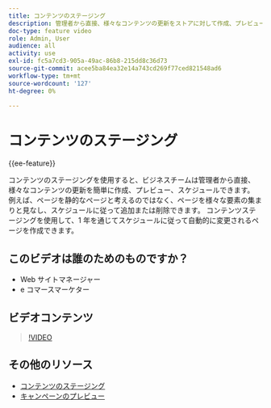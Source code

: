 ```yaml
---
title: コンテンツのステージング
description: 管理者から直接、様々なコンテンツの更新をストアに対して作成、プレビュー、スケジュールする方法を説明します。
doc-type: feature video
role: Admin, User
audience: all
activity: use
exl-id: fc5a7cd3-905a-49ac-86b8-215dd8c36d73
source-git-commit: acee5ba84ea32e14a743cd269f77ced821548ad6
workflow-type: tm+mt
source-wordcount: '127'
ht-degree: 0%

---
```


# コンテンツのステージング

{{ee-feature}}

コンテンツのステージングを使用すると、ビジネスチームは管理者から直接、様々なコンテンツの更新を簡単に作成、プレビュー、スケジュールできます。 例えば、ページを静的なページと考えるのではなく、ページを様々な要素の集まりと見なし、スケジュールに従って追加または削除できます。 コンテンツステージングを使用して、1 年を通じてスケジュールに従って自動的に変更されるページを作成できます。

## このビデオは誰のためのものですか？

- Web サイトマネージャー
- e コマースマーケター

## ビデオコンテンツ

>[!VIDEO](https://video.tv.adobe.com/v/343784?quality=12&learn=on)

## その他のリソース

- [コンテンツのステージング](https://docs.magento.com/user-guide/cms/content-staging.html)
- [キャンペーンのプレビュー](https://docs.magento.com/user-guide/cms/content-staging-preview.html)

